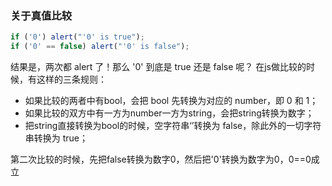 ### 关于真值比较
```javascript
if ('0') alert("'0' is true");
if ('0' == false) alert("'0' is false");
```
结果是，两次都 alert 了！那么 '0' 到底是 true 还是 false 呢？
在js做比较的时候，有这样的三条规则：
+ 如果比较的两者中有bool，会把 bool 先转换为对应的 number，即 0 和 1；
+ 如果比较的双方中有一方为number一方为string，会把string转换为数字；
+ 把string直接转换为bool的时候，空字符串‘’转换为 false，除此外的一切字符串转换为 true；

第二次比较的时候，先把false转换为数字0，然后把'0'转换为数字为0，0==0成立
